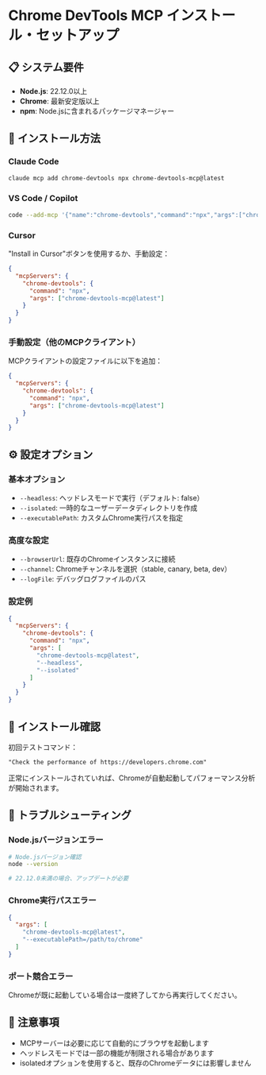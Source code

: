 # Chrome DevTools MCP インストール・セットアップ

## 📋 システム要件

- **Node.js**: 22.12.0以上
- **Chrome**: 最新安定版以上
- **npm**: Node.jsに含まれるパッケージマネージャー

## 🚀 インストール方法

### Claude Code

```bash
claude mcp add chrome-devtools npx chrome-devtools-mcp@latest
```

### VS Code / Copilot

```bash
code --add-mcp '{"name":"chrome-devtools","command":"npx","args":["chrome-devtools-mcp@latest"]}'
```

### Cursor

"Install in Cursor"ボタンを使用するか、手動設定：

```json
{
  "mcpServers": {
    "chrome-devtools": {
      "command": "npx",
      "args": ["chrome-devtools-mcp@latest"]
    }
  }
}
```

### 手動設定（他のMCPクライアント）

MCPクライアントの設定ファイルに以下を追加：

```json
{
  "mcpServers": {
    "chrome-devtools": {
      "command": "npx",
      "args": ["chrome-devtools-mcp@latest"]
    }
  }
}
```

## ⚙️ 設定オプション

### 基本オプション

- `--headless`: ヘッドレスモードで実行（デフォルト: false）
- `--isolated`: 一時的なユーザーデータディレクトリを作成
- `--executablePath`: カスタムChrome実行パスを指定

### 高度な設定

- `--browserUrl`: 既存のChromeインスタンスに接続
- `--channel`: Chromeチャンネルを選択（stable, canary, beta, dev）
- `--logFile`: デバッグログファイルのパス

### 設定例

```json
{
  "mcpServers": {
    "chrome-devtools": {
      "command": "npx",
      "args": [
        "chrome-devtools-mcp@latest",
        "--headless",
        "--isolated"
      ]
    }
  }
}
```

## 🧪 インストール確認

初回テストコマンド：

```
"Check the performance of https://developers.chrome.com"
```

正常にインストールされていれば、Chromeが自動起動してパフォーマンス分析が開始されます。

## 🔧 トラブルシューティング

### Node.jsバージョンエラー

```bash
# Node.jsバージョン確認
node --version

# 22.12.0未満の場合、アップデートが必要
```

### Chrome実行パスエラー

```json
{
  "args": [
    "chrome-devtools-mcp@latest",
    "--executablePath=/path/to/chrome"
  ]
}
```

### ポート競合エラー

Chromeが既に起動している場合は一度終了してから再実行してください。

## 📝 注意事項

- MCPサーバーは必要に応じて自動的にブラウザを起動します
- ヘッドレスモードでは一部の機能が制限される場合があります
- isolatedオプションを使用すると、既存のChromeデータには影響しません